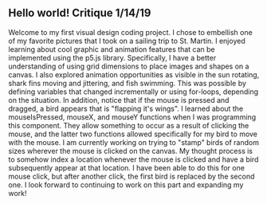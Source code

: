## Hello world!  Critique 1/14/19

Welcome to my first visual design coding project.  I chose to embellish one of my favorite pictures that I took on a sailing trip to St. Martin.  I enjoyed learning about cool graphic and animation features that can be implemented using the p5.js library.  Specifically, I have a better understanding of using grid dimensions to place images and shapes on a canvas.  I also explored animation opportunities as visible in the sun rotating, shark fins moving and jittering, and fish swimming.  This was possible by defining variables that changed incrementally or using for-loops, depending on the situation.  In addition, notice that if the mouse is pressed and dragged, a bird appears that is "flapping it's wings".  I learned about the mouseIsPressed, mouseX, and mouseY functions when I was programming this component.  They allow something to occur as a result of clicking the mouse, and the latter two functions allowed specifically for my bird to move with the mouse.  I am currently working on trying to "stamp" birds of random sizes wherever the mouse is clicked on the canvas.  My thought process is to somehow index a location whenever the mouse is clicked and have a bird subsequently appear at that location.  I have been able to do this for one mouse click, but after another click, the first bird is replaced by the second one.  I look forward to continuing to work on this part and expanding my work!